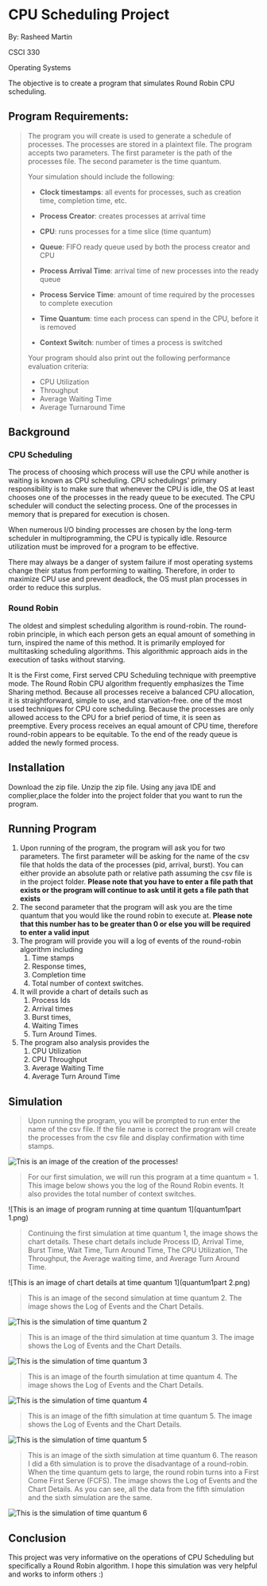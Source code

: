 # CPU Scheduling Project 
By: Rasheed Martin

CSCI 330

Operating Systems


The objective is to create a program that simulates 
Round Robin CPU scheduling. 

## Program Requirements: 

>The program you will create is used to generate a schedule of processes. The
processes are stored in a plaintext file. The program accepts two parameters. The
first parameter is the path of the processes file. The second parameter is the time
quantum.
>
>
>Your simulation should include the following:
>- **Clock timestamps**:  all events for processes, such as creation time, completion time,
etc.
>
>- **Process Creator**: creates processes at arrival time
>- **CPU**: runs processes for a time slice (time quantum)
>- **Queue**: FIFO ready queue used by both the process creator and CPU
>- **Process Arrival Time**: arrival time of new processes into the ready queue
>- **Process Service Time**: amount of time required by the processes to complete execution
>- **Time Quantum**: time each process can spend in the CPU, before it is removed
>- **Context Switch**: number of times a process is switched
>
>Your program should also print out the following performance evaluation criteria:
>- CPU Utilization
>- Throughput
>- Average Waiting Time
>- Average Turnaround Time

## Background 

### CPU Scheduling

The process of choosing which process will use the CPU while another is waiting is known as CPU scheduling.
CPU schedulings' primary responsibility is to make sure that whenever the CPU is idle, the OS at least 
chooses one of the processes in the ready queue to be executed.
The CPU scheduler will conduct the selecting process.
One of the processes in memory that is prepared for execution is chosen. 

When numerous I/O binding processes are chosen by the long-term scheduler in multiprogramming, 
the CPU is typically idle.
Resource utilization must be improved for a program to be effective.

There may always be a danger of system failure if most operating systems change their status from performing to waiting.
Therefore, in order to maximize CPU use and prevent deadlock,
the OS must plan processes in order to reduce this surplus.


### Round Robin

The oldest and simplest scheduling algorithm is round-robin. The round-robin principle, in which each person gets an 
equal amount of something in turn, inspired the name of this method.
It is primarily employed for multitasking scheduling algorithms. This algorithmic approach aids in the execution of 
tasks without starving. 

It is the First come, First served CPU Scheduling technique with preemptive mode. The Round Robin CPU algorithm 
frequently emphasizes the Time Sharing method.
Because all processes receive a balanced CPU allocation, it is straightforward, simple to use, and starvation-free.
one of the most used techniques for CPU core scheduling. Because the processes are only allowed access to the CPU for 
a brief period of time, it is seen as preemptive.
Every process receives an equal amount of CPU time, therefore round-robin appears to be equitable. To the end of the 
ready queue is added the newly formed process. 

## Installation 

Download the zip file. Unzip the zip file. Using any java IDE and complier,place the folder into the project folder
that you want to run the program. 

## Running Program 

1. Upon running of the program, the program will ask you for two parameters. The first parameter will be 
asking for the name of the csv file that holds the data of the processes (pid, arrival, burst). 
You can either provide an absolute path or relative path assuming the csv file is in the project folder.
**Please note that you have to enter a file path that exists or the program will continue to ask 
until it gets a file path that exists**
2. The second parameter that the program will ask you are the time quantum that you 
would like the round robin to execute at. **Please note that this number has to be greater than 0 
or else you will be required to enter a valid input**
3. The program will provide you will a log of events of the round-robin algorithm including
   1. Time stamps 
   2. Response times,
   3. Completion time
   4. Total number of context switches. 
4. It will provide a chart of details such as
   1. Process Ids
   2. Arrival times
   3. Burst times,
   4. Waiting Times
   5. Turn Around Times. 
5. The program also analysis provides the 
   1. CPU Utilization 
   2. CPU Throughput
   3. Average Waiting Time
   4. Average Turn Around Time 

## Simulation 

>Upon running the program, you will be prompted to run enter the name of the csv file. If the file name is correct
the program will create the processes from the csv file and display confirmation with time stamps. 

![Tnis is an image of the creation of the processes!](processcreation.png "Creation of the processes")

>For our first simulation, we will run this program at a time quantum = 1. This image below shows you the 
log of the Round Robin events. It also provides the total number of context switches. 

![This is an image of program running at time quantum 1](quantum1part 1.png)

>Continuing the first simulation at time quantum 1, the image shows the chart details. These chart details include
Process ID, Arrival Time, Burst Time, Wait Time, Turn Around Time, The CPU Utilization, The Throughput, 
the Average waiting time, and Average Turn Around Time. 

![This is an image of chart details at time quantum 1](quantum1part 2.png)

>This is an image of the second simulation at time quantum 2. The image shows the Log of Events and the Chart Details.

![This is the simulation of time quantum 2](quantum2.png)

>This is an image of the third simulation at time quantum 3. The image shows the Log of Events and the Chart Details.

![This is the simulation of time quantum 3](quantum3.png)

>This is an image of the fourth simulation at time quantum 4. The image shows the Log of Events and the Chart Details.

![This is the simulation of time quantum 4](quantum4.png)

>This is an image of the fifth simulation at time quantum 5. The image shows the Log of Events and the Chart Details.

![This is the simulation of time quantum 5](quantum5.png)

>This is an image of the sixth simulation at time quantum 6. The reason I did a 6th simulation 
> is to prove the disadvantage of a round-robin. 
> When the time quantum gets to large, the round robin turns into a First Come First Serve (FCFS). 
> The image shows the Log of Events and the Chart Details. 
> As you can see, all the data from the fifth simulation and the sixth simulation are the same. 

![This is the simulation of time quantum 6](quantum6.png)

## Conclusion

This project was very informative on the operations of CPU Scheduling but specifically a Round Robin algorithm. 
I hope this simulation was very helpful and works to inform others :)